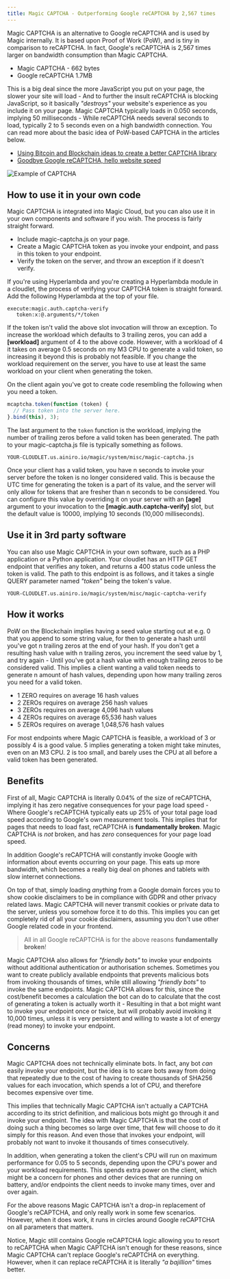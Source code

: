 ```yaml
---
title: Magic CAPTCHA - Outperforming Google reCAPTCHA by 2,567 times
---
```


Magic CAPTCHA is an alternative to Google reCAPTCHA and is used by Magic internally. It is based upon Proof of Work (PoW), and is tiny in comparison to reCAPTCHA. In fact, Google's reCAPTCHA is 2,567 times larger on bandwidth consumption than Magic CAPTCHA.

* Magic CAPTCHA - 662 bytes
* Google reCAPTCHA 1.7MB

This is a big deal since the more JavaScript you put on your page, the slower your site will load - And to further the insult reCAPTCHA is blocking JavaScript, so it basically _"destroys"_ your website's experience as you include it on your page. Magic CAPTCHA typically loads in 0.050 seconds, implying 50 milliseconds - While reCAPTCHA needs several seconds to load, typically 2 to 5 seconds even on a high bandwidth connection. You can read more about the basic idea of PoW-based CAPTCHA in the articles below.

* [Using Bitcoin and Blockchain ideas to create a better CAPTCHA library](https://ainiro.io/blog/using-bitcoin-and-blockchain-ideas-to-secure-our-ai-chatbot)
* [Goodbye Google reCAPTCHA, hello website speed](https://ainiro.io/blog/goodbye-google-recaptcha-hello-website-speed)

![Example of CAPTCHA](https://ainiro.io/assets/images/blog/captcha.png)

## How to use it in your own code

Magic CAPTCHA is integrated into Magic Cloud, but you can also use it in your own components and software if you wish. The process is fairly straight forward.

* Include magic-captcha.js on your page.
* Create a Magic CAPTCHA token as you invoke your endpoint, and pass in this token to your endpoint.
* Verify the token on the server, and throw an exception if it doesn't verify.

If you're using Hyperlambda and you're creating a Hyperlambda module in a cloudlet, the process of verifying your CAPTCHA token is straight forward. Add the following Hyperlambda at the top of your file.

```
execute:magic.auth.captcha-verify
   token:x:@.arguments/*/token
```

If the token isn't valid the above slot invocation will throw an exception. To increase the workload which defaults to 3 trailing zeros, you can add a **[workload]** argument of 4 to the above code. However, with a workload of 4 it takes on average 0.5 seconds on my M3 CPU to generate a valid token, so increasing it beyond this is probably not feasible. If you change the workload requirement on the server, you have to use at least the same workload on your client when generating the token.

On the client again you've got to create code resembling the following when you need a token.

```javascript
mcaptcha.token(function (token) {
  // Pass token into the server here.
}.bind(this), 3);
```

The last argument to the `token` function is the workload, implying the number of trailing zeros before a valid token has been generated. The path to your magic-captcha.js file is typically something as follows.

```
YOUR-CLOUDLET.us.ainiro.io/magic/system/misc/magic-captcha.js
```

Once your client has a valid token, you have n seconds to invoke your server before the token is no longer considered valid. This is because the UTC time for generating the token is a part of its value, and the server will only allow for tokens that are fresher than n seconds to be considered. You can configure this value by overriding it on your server with an **[age]** argument to your invocation to the **[magic.auth.captcha-verify]** slot, but the default value is 10000, implying 10 seconds (10,000 milliseconds).

## Use it in 3rd party software

You can also use Magic CAPTCHA in your own software, such as a PHP application or a Python application. Your cloudlet has an HTTP GET endpoint that verifies any token, and returns a 400 status code unless the token is valid. The path to this endpoint is as follows, and it takes a single QUERY parameter named _"token"_ being the token's value.

```
YOUR-CLOUDLET.us.ainiro.io/magic/system/misc/magic-captcha-verify
```

## How it works

PoW on the Blockchain implies having a seed value starting out at e.g. 0 that you append to some string value, for then to generate a hash until you've got n trailing zeros at the end of your hash. If you don't get a resulting hash value with n trailing zeros, you increment the seed value by 1, and try again - Until you've got a hash value with enough trailing zeros to be considered valid. This implies a client wanting a valid token needs to generate n amount of hash values, depending upon how many trailing zeros you need for a valid token.

* 1 ZERO requires on average 16 hash values
* 2 ZEROs requires on average 256 hash values
* 3 ZEROs requires on average 4,096 hash values
* 4 ZEROs requires on average 65,536 hash values
* 5 ZEROs requires on average 1,048,576 hash values

For most endpoints where Magic CAPTCHA is feasible, a workload of 3 or possibly 4 is a good value. 5 implies generating a token might take minutes, even on an M3 CPU. 2 is too small, and barely uses the CPU at all before a valid token has been generated.

## Benefits

First of all, Magic CAPTCHA is literally 0.04% of the size of reCAPTCHA, implying it has zero negative consequences for your page load speed - Where Google's reCAPTCHA typically eats up 25% of your total page load speed according to Google's own measurement tools. This implies that for pages that needs to load fast, reCAPTCHA is **fundamentally broken**. Magic CAPTCHA is _not_ broken, and has _zero_ consequences for your page load speed.

In addition Google's reCAPTCHA will constantly invoke Google with information about events occurring on your page. This eats up more bandwidth, which becomes a really big deal on phones and tablets with slow internet connections.

On top of that, simply loading _anything_ from a Google domain forces you to show cookie disclaimers to be in compliance with GDPR and other privacy related laws. Magic CAPTCHA will never transmit cookies or private data to the server, unless you somehow force it to do this. This implies you can get completely rid of all your cookie disclaimers, assuming you don't use other Google related code in your frontend.

> All in all Google reCAPTCHA is for the above reasons **fundamentally broken**!

Magic CAPTCHA also allows for _"friendly bots"_ to invoke your endpoints without additional authentication or authorisation schemes. Sometimes you want to create publicly available endpoints that prevents malicious bots from invoking thousands of times, while still allowing _"friendly bots"_ to invoke the same endpoints. Magic CAPTCHA allows for this, since the cost/benefit becomes a calculation the bot can do to calculate that the cost of generating a token is actually worth it - Resulting in that a bot might want to invoke your endpoint once or twice, but will probably avoid invoking it 10,000 times, unless it is very persistent and willing to waste a lot of energy (read money) to invoke your endpoint.

## Concerns

Magic CAPTCHA does not technically eliminate bots. In fact, any bot _can_ easily invoke your endpoint, but the idea is to scare bots away from doing that repeatedly due to the cost of having to create thousands of SHA256 values for each invocation, which spends a lot of CPU, and therefore becomes expensive over time.

This implies that technically Magic CAPTCHA isn't actually a CAPTCHA according to its strict definition, and malicious bots might go through it and invoke your endpoint. The idea with Magic CAPTCHA is that the cost of doing such a thing becomes so large over time, that few will choose to do it simply for this reason. And even those that invokes your endpoint, will probably not want to invoke it thousands of times consecutively.

In addition, when generating a token the client's CPU will run on maximum performance for 0.05 to 5 seconds, depending upon the CPU's power and your workload requirements. This spends extra power on the client, which might be a concern for phones and other devices that are running on battery, and/or endpoints the client needs to invoke many times, over and over again.

For the above reasons Magic CAPTCHA isn't a drop-in replacement of Google's reCAPTCHA, and only really work in some few scenarios. However, when it does work, it runs in circles around Google reCAPTCHA on all parameters that matters.

Notice, Magic still contains Google reCAPTCHA logic allowing you to resort to reCAPTCHA when Magic CAPTCHA isn't enough for these reasons, since Magic CAPTCHA can't replace Google's reCAPTCHA on everything. However, when it can replace reCAPTCHA it is literally _"a bajillion"_ times better.
